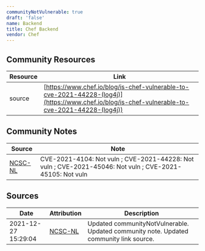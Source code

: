 ```yaml
---
communityNotVulnerable: true
draft: 'false'
name: Backend
title: Chef Backend
vendor: Chef
---
```



## Community Resources
| Resource | Link |
| --- | --- |
| source | [https://www.chef.io/blog/is-chef-vulnerable-to-cve-2021-44228-(log4j)](https://www.chef.io/blog/is-chef-vulnerable-to-cve-2021-44228-(log4j)) |

## Community Notes
| Source | Note |
| --- | --- |
| [NCSC-NL](https://github.com/NCSC-NL/log4shell/blob/main/software/README.md) | CVE-2021-4104: Not vuln ; CVE-2021-44228: Not vuln ; CVE-2021-45046: Not vuln ; CVE-2021-45105: Not vuln </ul> |

## Sources
| Date | Attribution | Description |
| --- | --- | --- |
| 2021-12-27 15:29:04 | [NCSC-NL](https://github.com/NCSC-NL/log4shell/blob/main/software/README.md) | Updated communityNotVulnerable. Updated community note. Updated community link source.  |
